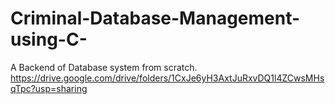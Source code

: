 # Criminal-Database-Management-using-C-
A Backend of Database system from scratch.
https://drive.google.com/drive/folders/1CxJe6yH3AxtJuRxvDQ1l4ZCwsMHsqTpc?usp=sharing
